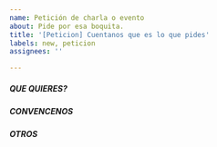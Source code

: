 ```yaml
---
name: Petición de charla o evento
about: Pide por esa boquita.
title: '[Peticion] Cuentanos que es lo que pides'
labels: new, peticion
assignees: ''

---
```

##### QUE QUIERES?
<!--- Escribe aquí tu petición -->


##### CONVENCENOS
<!--- Explica un poco el porqué para que alguién se anime a preparar algo -->


##### OTROS
<!--- Cualquier otra cosa que quieras añadir... -->

